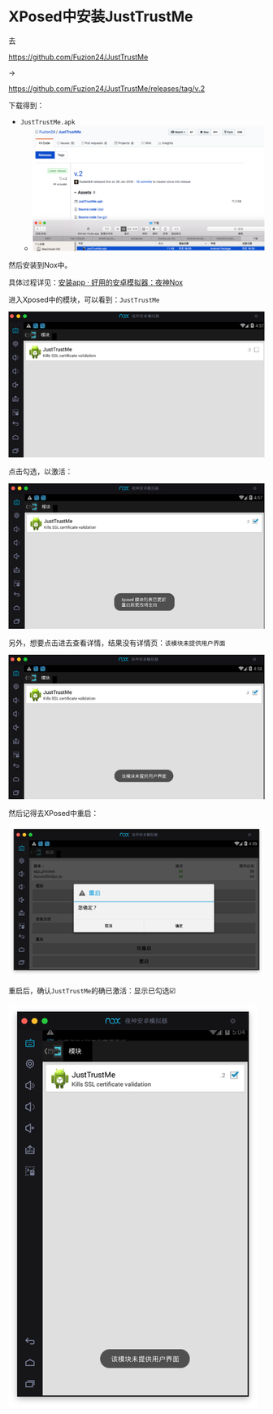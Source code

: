 # XPosed中安装JustTrustMe

去

https://github.com/Fuzion24/JustTrustMe

->

https://github.com/Fuzion24/JustTrustMe/releases/tag/v.2

下载得到：

* `JustTrustMe.apk`
  * ![downloaded_justtrustme_apk](../../assets/img/downloaded_justtrustme_apk.png)

然后安装到Nox中。

具体过程详见：[安装app · 好用的安卓模拟器：夜神Nox](https://book.crifan.org/books/good_android_emulator_nox/website/usage/common/install_app.html)

进入Xposed中的模块，可以看到：`JustTrustMe`

![xposed_module_see_justtrustme](../../assets/img/xposed_module_see_justtrustme.png)

点击勾选，以激活：

![xposed_select_activate_justtrustme](../../assets/img/xposed_select_activate_justtrustme.png)

另外，想要点击进去查看详情，结果没有详情页：`该模块未提供用户界面`

![xposed_justtrustme_no_detail](../../assets/img/xposed_justtrustme_no_detail.png)

然后记得去XPosed中重启：

![xposed_goto_reboot](../../assets/img/xposed_goto_reboot.png)

重启后，确认`JustTrustMe`的确已激活：显示已勾选☑️

![xposed_justtrustme_selected](../../assets/img/xposed_justtrustme_selected.png)
